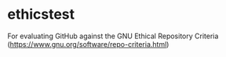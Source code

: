 # ethicstest
For evaluating GitHub against the GNU Ethical Repository Criteria (https://www.gnu.org/software/repo-criteria.html)
